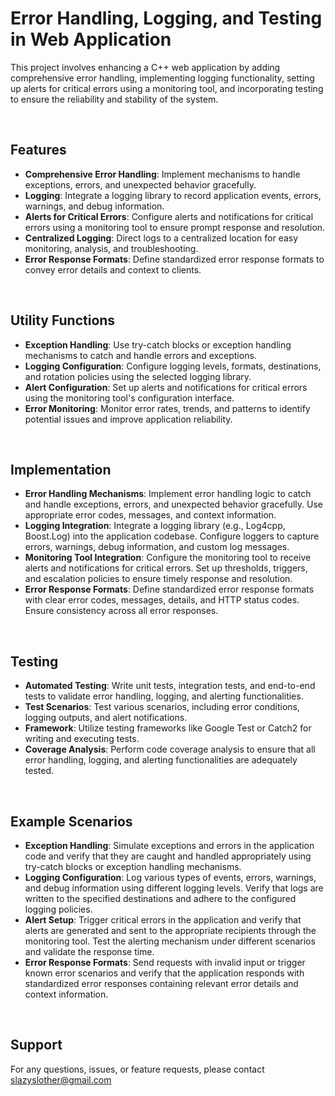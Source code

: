 # Error Handling, Logging, and Testing in Web Application

This project involves enhancing a C++ web application by adding comprehensive error handling, implementing logging functionality, setting up alerts for critical errors using a monitoring tool, and incorporating testing to ensure the reliability and stability of the system.

<br/>

## Features

- __Comprehensive Error Handling__: Implement mechanisms to handle exceptions, errors, and unexpected behavior gracefully.
- __Logging__: Integrate a logging library to record application events, errors, warnings, and debug information.
- __Alerts for Critical Errors__: Configure alerts and notifications for critical errors using a monitoring tool to ensure prompt response and resolution.
- __Centralized Logging__: Direct logs to a centralized location for easy monitoring, analysis, and troubleshooting.
- __Error Response Formats__: Define standardized error response formats to convey error details and context to clients.
<br/>

## Utility Functions

- __Exception Handling__: Use try-catch blocks or exception handling mechanisms to catch and handle errors and exceptions.
- __Logging Configuration__: Configure logging levels, formats, destinations, and rotation policies using the selected logging library.
- __Alert Configuration__: Set up alerts and notifications for critical errors using the monitoring tool's configuration interface.
- __Error Monitoring__: Monitor error rates, trends, and patterns to identify potential issues and improve application reliability.

<br/>

## Implementation

- __Error Handling Mechanisms__: Implement error handling logic to catch and handle exceptions, errors, and unexpected behavior gracefully. Use appropriate error codes, messages, and context information.
- __Logging Integration__: Integrate a logging library (e.g., Log4cpp, Boost.Log) into the application codebase. Configure loggers to capture errors, warnings, debug information, and custom log messages.
- __Monitoring Tool Integration__: Configure the monitoring tool to receive alerts and notifications for critical errors. Set up thresholds, triggers, and escalation policies to ensure timely response and resolution.
- __Error Response Formats__: Define standardized error response formats with clear error codes, messages, details, and HTTP status codes. Ensure consistency across all error responses.

<br/>

## Testing

- __Automated Testing__: Write unit tests, integration tests, and end-to-end tests to validate error handling, logging, and alerting functionalities.
- __Test Scenarios__: Test various scenarios, including error conditions, logging outputs, and alert notifications.
- __Framework__: Utilize testing frameworks like Google Test or Catch2 for writing and executing tests.
- __Coverage Analysis__: Perform code coverage analysis to ensure that all error handling, logging, and alerting functionalities are adequately tested.
  
<br/>

## Example Scenarios

- __Exception Handling__: Simulate exceptions and errors in the application code and verify that they are caught and handled appropriately using try-catch blocks or exception handling mechanisms.
- __Logging Configuration__: Log various types of events, errors, warnings, and debug information using different logging levels. Verify that logs are written to the specified destinations and adhere to the configured logging policies.
- __Alert Setup__: Trigger critical errors in the application and verify that alerts are generated and sent to the appropriate recipients through the monitoring tool. Test the alerting mechanism under different scenarios and validate the response time.
- __Error Response Formats__: Send requests with invalid input or trigger known error scenarios and verify that the application responds with standardized error responses containing relevant error details and context information.

<br/>

## Support

For any questions, issues, or feature requests, please contact slazyslother@gmail.com

